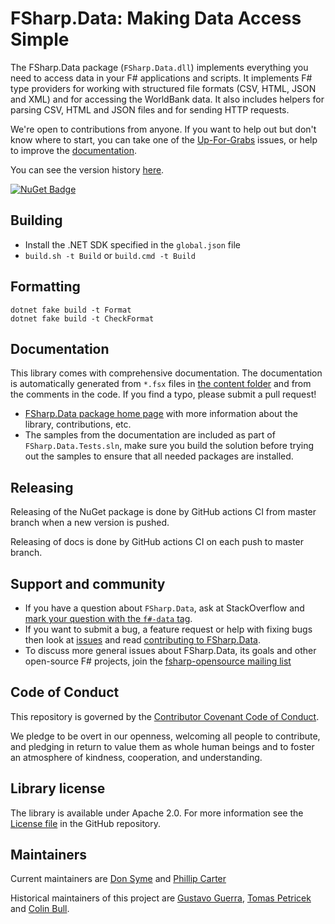 # FSharp.Data: Making Data Access Simple

The FSharp.Data package (`FSharp.Data.dll`) implements everything you need to access data in your F# applications and scripts. It implements F# type providers for working with structured file formats (CSV, HTML, JSON and XML) and for accessing the WorldBank data. It also includes helpers for parsing CSV, HTML and JSON files and for sending HTTP requests.

We're open to contributions from anyone. If you want to help out but don't know where to start, you can take one of the [Up-For-Grabs](https://github.com/fsharp/FSharp.Data/labels/up-for-grabs) issues, or help to improve the [documentation][3].

You can see the version history [here](RELEASE_NOTES.md).

[![NuGet Badge](http://img.shields.io/nuget/v/FSharp.Data.svg?style=flat)](https://www.nuget.org/packages/FSharp.Data)

## Building

- Install the .NET SDK specified in the `global.json` file
- `build.sh -t Build` or `build.cmd -t Build`

## Formatting

    dotnet fake build -t Format
    dotnet fake build -t CheckFormat

## Documentation

This library comes with comprehensive documentation. The documentation is 
automatically generated from `*.fsx` files in [the content folder][2] and from the comments in the code. If you find a typo, please submit a pull request!

 - [FSharp.Data package home page][3] with more information about the library, contributions, etc.
 - The samples from the documentation are included as part of `FSharp.Data.Tests.sln`, make sure you build the
solution before trying out the samples to ensure that all needed packages are installed.

## Releasing

Releasing of the NuGet package is done by GitHub actions CI from master branch when a new version is pushed.

Releasing of docs is done by GitHub actions CI on each push to master branch.

## Support and community

 - If you have a question about `FSharp.Data`, ask at StackOverflow and [mark your question with the `f#-data` tag](http://stackoverflow.com/questions/tagged/f%23-data). 
 - If you want to submit a bug, a feature request or help with fixing bugs then look at [issues](https://github.com/fsharp/FSharp.Data/issues) and read [contributing to FSharp.Data](https://github.com/fsharp/FSharp.Data/blob/master/CONTRIBUTING.md).
 - To discuss more general issues about FSharp.Data, its goals and other open-source F# projects, join the [fsharp-opensource mailing list](http://groups.google.com/group/fsharp-opensource)

## Code of Conduct

This repository is governed by the [Contributor Covenant Code of Conduct](https://www.contributor-covenant.org/).

We pledge to be overt in our openness, welcoming all people to contribute, and pledging in return to value them as whole human beings and to foster an atmosphere of kindness, cooperation, and understanding.

## Library license

The library is available under Apache 2.0. For more information see the [License file][1] in the GitHub repository.

## Maintainers

Current maintainers are [Don Syme](https://github.com/dsyme) and [Phillip Carter](https://github.com/cartermp)

Historical maintainers of this project are [Gustavo Guerra](https://github.com/ovatsus), [Tomas Petricek](https://github.com/tpetricek) and [Colin Bull](https://github.com/colinbull).

 [1]: https://github.com/fsharp/FSharp.Data/blob/master/LICENSE.md
 [2]: https://github.com/fsharp/FSharp.Data/tree/master/docs/content
 [3]: https://fsprojects.github.io/FSharp.Data/
